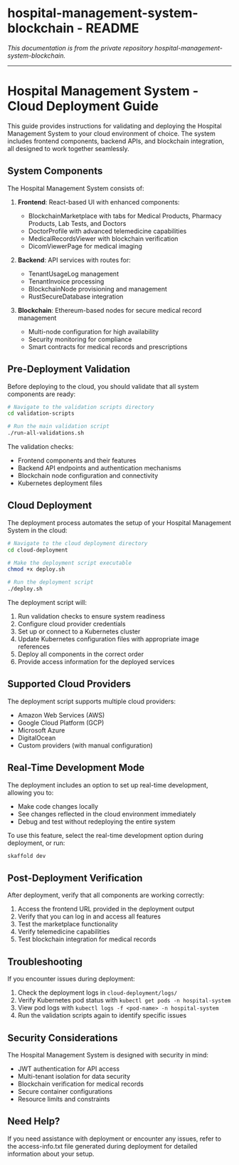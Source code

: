 # hospital-management-system-blockchain - README

*This documentation is from the private repository hospital-management-system-blockchain.*

---

# Hospital Management System - Cloud Deployment Guide

This guide provides instructions for validating and deploying the Hospital Management System to your cloud environment of choice. The system includes frontend components, backend APIs, and blockchain integration, all designed to work together seamlessly.

## System Components

The Hospital Management System consists of:

1. **Frontend**: React-based UI with enhanced components:
   - BlockchainMarketplace with tabs for Medical Products, Pharmacy Products, Lab Tests, and Doctors
   - DoctorProfile with advanced telemedicine capabilities
   - MedicalRecordsViewer with blockchain verification
   - DicomViewerPage for medical imaging

2. **Backend**: API services with routes for:
   - TenantUsageLog management
   - TenantInvoice processing
   - BlockchainNode provisioning and management
   - RustSecureDatabase integration

3. **Blockchain**: Ethereum-based nodes for secure medical record management
   - Multi-node configuration for high availability
   - Security monitoring for compliance
   - Smart contracts for medical records and prescriptions

## Pre-Deployment Validation

Before deploying to the cloud, you should validate that all system components are ready:

```bash
# Navigate to the validation scripts directory
cd validation-scripts

# Run the main validation script
./run-all-validations.sh
```

The validation checks:
- Frontend components and their features
- Backend API endpoints and authentication mechanisms
- Blockchain node configuration and connectivity
- Kubernetes deployment files

## Cloud Deployment

The deployment process automates the setup of your Hospital Management System in the cloud:

```bash
# Navigate to the cloud deployment directory
cd cloud-deployment

# Make the deployment script executable
chmod +x deploy.sh

# Run the deployment script
./deploy.sh
```

The deployment script will:
1. Run validation checks to ensure system readiness
2. Configure cloud provider credentials
3. Set up or connect to a Kubernetes cluster
4. Update Kubernetes configuration files with appropriate image references
5. Deploy all components in the correct order
6. Provide access information for the deployed services

## Supported Cloud Providers

The deployment script supports multiple cloud providers:
- Amazon Web Services (AWS)
- Google Cloud Platform (GCP)
- Microsoft Azure
- DigitalOcean
- Custom providers (with manual configuration)

## Real-Time Development Mode

The deployment includes an option to set up real-time development, allowing you to:
- Make code changes locally
- See changes reflected in the cloud environment immediately
- Debug and test without redeploying the entire system

To use this feature, select the real-time development option during deployment, or run:

```bash
skaffold dev
```

## Post-Deployment Verification

After deployment, verify that all components are working correctly:

1. Access the frontend URL provided in the deployment output
2. Verify that you can log in and access all features
3. Test the marketplace functionality
4. Verify telemedicine capabilities
5. Test blockchain integration for medical records

## Troubleshooting

If you encounter issues during deployment:

1. Check the deployment logs in `cloud-deployment/logs/`
2. Verify Kubernetes pod status with `kubectl get pods -n hospital-system`
3. View pod logs with `kubectl logs -f <pod-name> -n hospital-system`
4. Run the validation scripts again to identify specific issues

## Security Considerations

The Hospital Management System is designed with security in mind:
- JWT authentication for API access
- Multi-tenant isolation for data security
- Blockchain verification for medical records
- Secure container configurations
- Resource limits and constraints

## Need Help?

If you need assistance with deployment or encounter any issues, refer to the access-info.txt file generated during deployment for detailed information about your setup.
